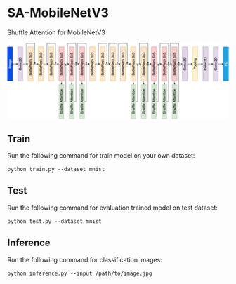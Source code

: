 # SA-MobileNetV3
Shuffle Attention for MobileNetV3

![model arch](images/model_arch.png)


## Train

Run the following command for train model on your own dataset:
```
python train.py --dataset mnist 
```

## Test

Run the following command for evaluation trained model on test dataset:
```
python test.py --dataset mnist
```

## Inference

Run the following command for classification images:
```
python inference.py --input /path/to/image.jpg 
```


